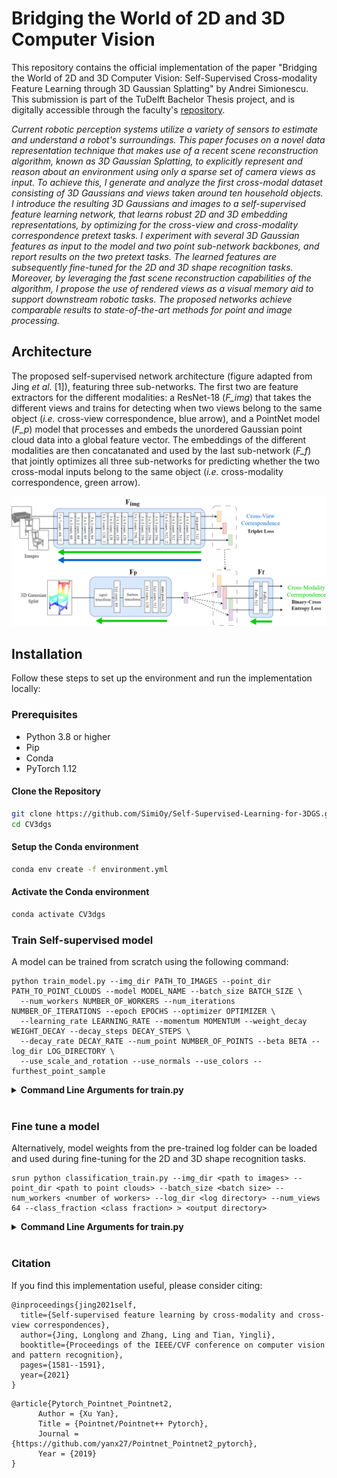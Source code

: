 # Bridging the World of 2D and 3D Computer Vision

This repository contains the official implementation of the
paper "Bridging the World of 2D and 3D Computer Vision:
Self-Supervised Cross-modality Feature Learning through 3D Gaussian
Splatting" by Andrei Simionescu. This submission is part of the TuDelft
Bachelor Thesis project, and is digitally accessible through the faculty's
[repository](http://repository.tudelft.nl/).

*Current robotic perception systems utilize a variety of sensors to estimate and understand a robot's surroundings.
This paper focuses on a novel data representation technique that makes use of a recent scene reconstruction algorithm,
known as 3D Gaussian Splatting, to explicitly represent and reason about an environment using only a sparse set of
camera views as input. To achieve this, I generate and analyze the first cross-modal dataset consisting of 3D
Gaussians and views taken around ten household objects. I introduce the resulting 3D Gaussians and images to a
self-supervised feature learning network, that learns robust 2D and 3D embedding representations, by optimizing for
the cross-view and cross-modality correspondence pretext tasks. I experiment with several 3D Gaussian features as
input to the model and two point sub-network backbones, and report results on the two pretext tasks. The learned
features are subsequently fine-tuned for the 2D and 3D shape recognition tasks. Moreover, by leveraging the fast scene
reconstruction capabilities of the algorithm, I propose the use of rendered views as a visual memory aid to support
downstream robotic tasks. The proposed networks achieve comparable results to state-of-the-art methods for point and
image processing.*

## Architecture

The proposed self-supervised network architecture (figure adapted from Jing _et al._ [1]), featuring three sub-networks.
The first two are feature extractors for the different modalities: a ResNet-18 (_F_img_) that takes
the different views and trains for detecting when two views belong to the same object  (_i.e._
cross-view correspondence, blue arrow), and a PointNet model (_F_p_) model that processes and
embeds the unordered Gaussian point cloud data into a global feature vector.
The embeddings of the different modalities are then concatanated and used by the last sub-network
(_F_f_) that jointly optimizes all three sub-networks for predicting whether the two
cross-modal inputs belong to the same object (_i.e._ cross-modality correspondence, green arrow).

![Architecture Overview](assets/SSL_Network_Architecture.png)

## Installation

Follow these steps to set up the environment and run the implementation locally:

### Prerequisites

- Python 3.8 or higher
- Pip
- Conda
- PyTorch 1.12

#### Clone the Repository

```bash
git clone https://github.com/SimiOy/Self-Supervised-Learning-for-3DGS.git
cd CV3dgs
```

#### Setup the Conda environment

```bash
conda env create -f environment.yml
```

#### Activate the Conda environment

```bash
conda activate CV3dgs
```

### Train Self-supervised model

A model can be trained from scratch using the following command:

```shell
python train_model.py --img_dir PATH_TO_IMAGES --point_dir PATH_TO_POINT_CLOUDS --model MODEL_NAME --batch_size BATCH_SIZE \
  --num_workers NUMBER_OF_WORKERS --num_iterations NUMBER_OF_ITERATIONS --epoch EPOCHS --optimizer OPTIMIZER \
  --learning_rate LEARNING_RATE --momentum MOMENTUM --weight_decay WEIGHT_DECAY --decay_steps DECAY_STEPS \
  --decay_rate DECAY_RATE --num_point NUMBER_OF_POINTS --beta BETA --log_dir LOG_DIRECTORY \
  --use_scale_and_rotation --use_normals --use_colors --furthest_point_sample
```

<details>
<summary><span style="font-weight: bold;">Command Line Arguments for train.py</span></summary>

#### --img_dir

Specifies the directory containing the image data.

#### --point_dir

Specifies the directory containing the 3D Gaussians point cloud data.

#### --model

Sets the model architecture to use (default: 'pointnet_cls').

#### --log_dir

Sets the directory for saving logs and model checkpoints.

#### --beta

Specifies the weight for the cross-modality loss (default 3.0).

#### --use_scale_and_rotation

Includes scaling and rotation data from the Gaussian point cloud as input features if set. Omit to disable.

#### --use_colors

Includes color (spherical harmonics) data from the Gaussian point cloud as input features if set. Omit to disable.

#### --furthest_point_sample

Uses furthest point sampling for point cloud sampling if set. Omit to disable.

#### --batch_size

Defines the number of samples in each batch (default 32).

#### --num_workers

Sets the number of worker threads for loading data (default 8).

#### --num_iterations

Specifies the total number of iterations for training (default 60000).

#### --epoch

Sets the number of epochs to train the model (default 100).

#### --optimizer

Chooses the type of optimizer to use, e.g., 'SGD'.

#### --learning_rate

Sets the initial learning rate (default 0.001).

#### --momentum

Specifies the momentum factor for the SGD optimizer (default 0.9).

#### --weight_decay

Defines the weight decay (L2 penalty) (default 0.0005).

#### --decay_steps

Sets the number of steps after which the learning rate should decay (default 2500).

#### --decay_rate

Specifies the factor by which the learning rate should decay (default 0.95).

#### --num_point

Determines the number of points per 3D model (default 2048).

#### --use_cpu

Use CPU mode for training, omit to use GPU by default.

#### --gpu

Specify GPU device number (default '0').

</details>
<br>

### Fine tune a model

Alternatively, model weights from the pre-trained log folder can be loaded and used during fine-tuning for the 2D and 3D shape recognition tasks.

```shell
srun python classification_train.py --img_dir <path to images> --point_dir <path to point clouds> --batch_size <batch size> --num_workers <number of workers> --log_dir <log directory> --num_views 64 --class_fraction <class fraction> > <output directory>
```

<details>
<summary><span style="font-weight: bold;">Command Line Arguments for train.py</span></summary>

#### --img_dir

Specifies the directory containing the image data.

#### --point_dir

Specifies the directory containing the 3D Gaussians point cloud data.

#### --log_dir

Specifies the model checkpoints to load the weights from.

#### --num_views

Specifies the space-separated number of views (required, integer list). For example, '--num_views 64 128' specifies
training on 64 and 128 views.

#### --class_fraction

Define the percentage of training data used during fine-tuning.

#### --batch_size

Defines the number of samples in each batch (default 32).

#### --num_workers

Sets the number of worker threads for loading data (default 8).

#### --use_cpu

Enables training using the CPU instead of a GPU. Default is GPU mode.

#### --gpu

Specifies the GPU device number to use for training (default '0').

</details>
<br>

### Citation

If you find this implementation useful, please consider citing:

```
@inproceedings{jing2021self,
  title={Self-supervised feature learning by cross-modality and cross-view correspondences},
  author={Jing, Longlong and Zhang, Ling and Tian, Yingli},
  booktitle={Proceedings of the IEEE/CVF conference on computer vision and pattern recognition},
  pages={1581--1591},
  year={2021}
}
```

```
@article{Pytorch_Pointnet_Pointnet2,
      Author = {Xu Yan},
      Title = {Pointnet/Pointnet++ Pytorch},
      Journal = {https://github.com/yanx27/Pointnet_Pointnet2_pytorch},
      Year = {2019}
}
```
